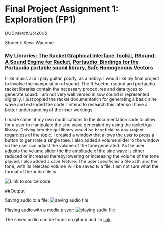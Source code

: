 # Final Project Assignment 1: Exploration (FP1)
DUE March/25/2005

Student: Kevin Wacome

### My Libraries: [The Racket Graphical Interface Toolkit](http://docs.racket-lang.org/gui/), [RSound: A Sound Engine for Racket](http://pkg-build.racket-lang.org/doc/rsound/index.html), [Portaudio: Bindings for the Portaudio portable sound library](http://pkg-build.racket-lang.org/doc/portaudio/index.html), [Safe Homogenous Vectors](http://docs.racket-lang.org/foreign/homogeneous-vectors.html)

I like music and I play guitar, poorly, as a hobby. I would like my final project to involve the manipulation of sound. The ffi/vector, rsound and portaudio racket libraries contain the necessary procedures and data types to generate sound. I am not very well versed in how sound is represented digitally. I just copied the racket documentation for generating a basic sine wave and extended the code. I intend to research this later so I have a better understanding of the inner workings.

I made some of my own modifications to the documentation code to allow for a user to manipulate the sine wave generated by using the racket/gui library. Delving into the gui library would be beneficial to any project regardless of the topic. I created a window that allows the user to press a button to generate a single tone. I also added a volume slider to the window so the user can adjust the volume of the tone generated. As the user adjusts the volume slider the the amplitude of the sine wave is either reduced or increased thereby lowering or increasing the volume of the tone played. I also added a save feature. The user specificies a file path and the tone, with its selected volume, will be saved to a file. I am not sure what the format of the audio file is.

![Link to source code](https://github.com/ktwaco/FP1/blob/master/volume_slider.rkt)

##Output

Saving audio to a file:
![saving audio file](https://github.com/ktwaco/FP1/blob/master/output_pics/saving_file.png)

Playing audio with a media player:
![playing audio file](https://github.com/ktwaco/FP1/blob/master/output_pics/playing_file.png)

The saved audio can be found on github and on [link](https://soundcloud.com/goooon/c5-tone).

